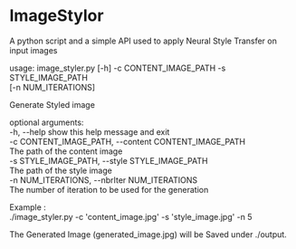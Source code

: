 # ImageStylor
A python script and a simple API used to apply Neural Style Transfer on input images  


usage: image_styler.py [-h] -c CONTENT_IMAGE_PATH -s STYLE_IMAGE_PATH  
                       [-n NUM_ITERATIONS]  

Generate Styled image  

optional arguments:  
  -h, --help            show this help message and exit  
  -c CONTENT_IMAGE_PATH, --content CONTENT_IMAGE_PATH  
                        The path of the content image  
  -s STYLE_IMAGE_PATH, --style STYLE_IMAGE_PATH  
                        The path of the style image  
  -n NUM_ITERATIONS, --nbrIter NUM_ITERATIONS  
                        The number of iteration to be used for the generation  
  
Example :  
./image_styler.py -c 'content_image.jpg' -s 'style_image.jpg' -n 5  
  
  
The Generated Image (generated_image.jpg) will be Saved under ./output.  
